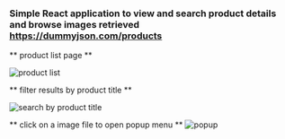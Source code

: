### Simple React application to view and search product details and browse images retrieved https://dummyjson.com/products  

** product list page **

![product list](https://user-images.githubusercontent.com/76894494/200185761-ec5fbf7c-0949-413e-bb3b-7d5c710d2551.png)

** filter results by product title **

![search by product title](https://user-images.githubusercontent.com/76894494/200185773-69abfb40-d120-4ffe-b596-a08748d181e7.png)

** click on a image file to open popup menu **
![popup](https://user-images.githubusercontent.com/76894494/200185777-695751a6-1380-421c-a81e-13cba040e520.png)
